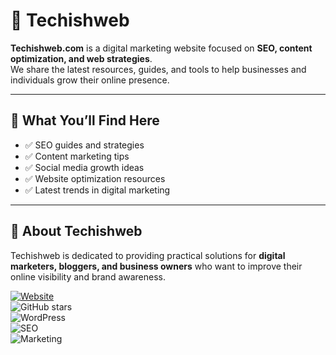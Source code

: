 # 📌 Techishweb  

**Techishweb.com** is a digital marketing website focused on **SEO, content optimization, and web strategies**.  
We share the latest resources, guides, and tools to help businesses and individuals grow their online presence. 

---

## 🔹 What You’ll Find Here
- ✅ SEO guides and strategies  
- ✅ Content marketing tips  
- ✅ Social media growth ideas  
- ✅ Website optimization resources  
- ✅ Latest trends in digital marketing  

---

## 🔹 About Techishweb
Techishweb is dedicated to providing practical solutions for **digital marketers, bloggers, and business owners** who want to improve their online visibility and brand awareness.  

[![Website](https://img.shields.io/badge/Visit-Techishweb.com-blue?style=for-the-badge&logo=google-chrome)](https://techishweb.com)  
![GitHub stars](https://img.shields.io/github/stars/Techishweb?style=social)  
![WordPress](https://img.shields.io/badge/WordPress-21759B?style=for-the-badge&logo=wordpress&logoColor=white)  
![SEO](https://img.shields.io/badge/SEO-4285F4?style=for-the-badge&logo=google&logoColor=white)  
![Marketing](https://img.shields.io/badge/Marketing-FF5722?style=for-the-badge&logo=adguard&logoColor=white)  

<!--
**Techishweb/Techishweb** is a ✨ _special_ ✨ repository because its `README.md` (this file) appears on your GitHub profile.

Here are some ideas to get you started:

- 🔭 I’m currently working on ...
- 🌱 I’m currently learning ...
- 👯 I’m looking to collaborate on ...
- 🤔 I’m looking for help with ...
- 💬 Ask me about ...
- 📫 How to reach me: ...
- 😄 Pronouns: ...
- ⚡ Fun fact: ...
-->
